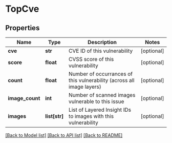 # TopCve

## Properties
Name | Type | Description | Notes
------------ | ------------- | ------------- | -------------
**cve** | **str** | CVE ID of this vulnerability | [optional] 
**score** | **float** | CVSS score of this vulnerability | [optional] 
**count** | **float** | Number of occurrances of this vulnerability (across all image layers) | [optional] 
**image_count** | **int** | Number of scanned images vulnerable to this issue | [optional] 
**images** | **list[str]** | List of Layered Insight IDs to images with this vulnerability | [optional] 

[[Back to Model list]](../README.md#documentation-for-models) [[Back to API list]](../README.md#documentation-for-api-endpoints) [[Back to README]](../README.md)


